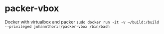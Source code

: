 # packer-vbox
Docker with virtualbox and packer
```sudo docker run -it -v ~/build:/build --privileged johannthorir/packer-vbox /bin/bash```
